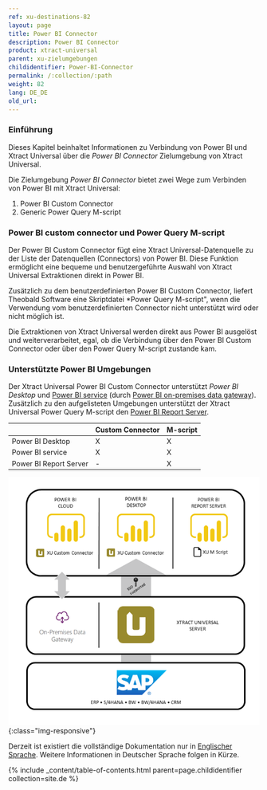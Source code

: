 ```yaml
---
ref: xu-destinations-82
layout: page
title: Power BI Connector
description: Power BI Connector
product: xtract-universal
parent: xu-zielumgebungen
childidentifier: Power-BI-Connector
permalink: /:collection/:path
weight: 82
lang: DE_DE
old_url: 
---
```

### Einführung

Dieses Kapitel beinhaltet Informationen zu Verbindung von Power BI und Xtract Universal über die  *Power BI Connector* Zielumgebung von Xtract Universal. <br>

Die Zielumgebung *Power BI Connector* bietet zwei Wege zum Verbinden von Power BI mit Xtract Universal:

1. Power BI Custom Connector
2. Generic Power Query M-script

### Power BI custom connector und Power Query M-script

Der Power BI Custom Connector fügt eine Xtract Universal-Datenquelle zu der Liste der Datenquellen (Connectors) von Power BI. Diese Funktion ermöglicht eine bequeme und benutzergeführte Auswahl von Xtract Universal Extraktionen direkt in Power BI. <br>

Zusätzlich zu dem benutzerdefinierten Power BI Custom Connector, liefert Theobald Software eine Skriptdatei *Power Query M-script", wenn die Verwendung vom benutzerdefinierten Connector nicht unterstützt wird oder nicht möglich ist. <br>

Die Extraktionen von Xtract Universal werden direkt aus Power BI ausgelöst und weiterverarbeitet, egal, ob die  Verbindung über den Power BI Custom Connector oder über den Power Query M-script zustande kam.<br>

### Unterstützte Power BI Umgebungen

Der Xtract Universal Power BI Custom Connector unterstützt *Power BI Desktop* und [Power BI service](https://docs.microsoft.com/en-us/power-bi/power-bi-overview#the-parts-of-power-bi) (durch [Power BI on-premises data gateway](https://docs.microsoft.com/de-de/data-integration/gateway/service-gateway-onprem)). Zusätzlich zu den aufgelisteten Umgebungen unterstützt der Xtract Universal Power Query M-script den [Power BI Report Server](https://docs.microsoft.com/de-de/power-bi/report-server/get-started).<br>


|  | Custom Connector | M-script |
|------------------------|------------------|----------|
| Power BI Desktop | X | X |
| Power BI service | X | X |
| Power BI Report Server | - | X |


![Power-BI-Connector-](/img/content/xu/PowerBI_Connector_Architecture_SSO.png){:class="img-responsive"}

Derzeit ist existiert die vollständige Dokumentation nur in [Englischer Sprache](https://help.theobald-software.com/en/xtract-universal/xu-destinations/Power-BI-Connector). Weitere Informationen in Deutscher Sprache folgen in Kürze.

{% include _content/table-of-contents.html parent=page.childidentifier collection=site.de %}


